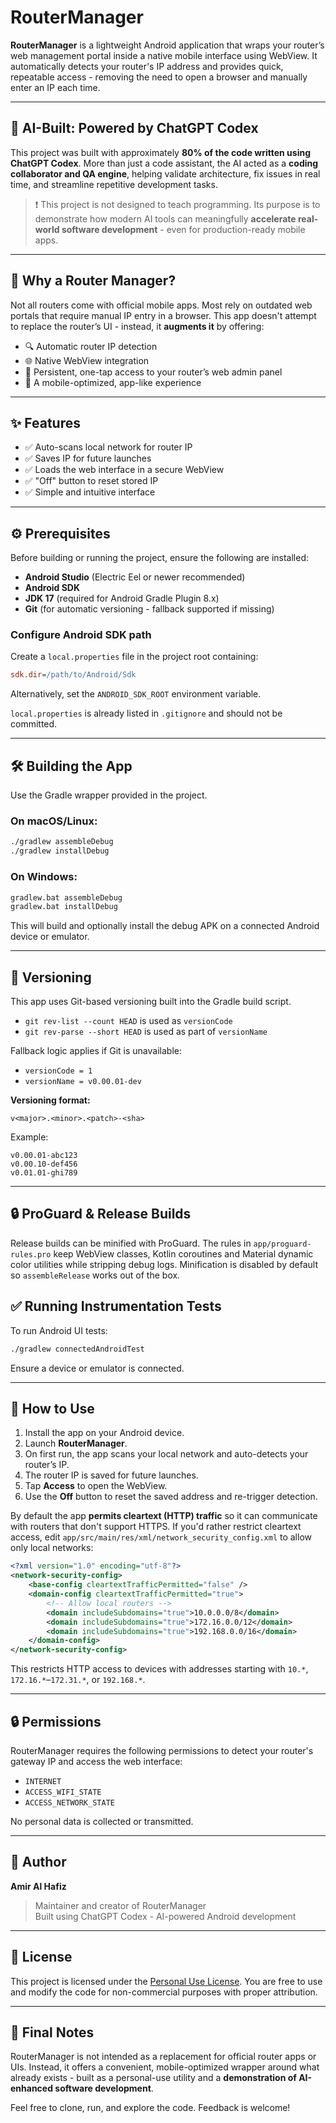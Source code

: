 # RouterManager

**RouterManager** is a lightweight Android application that wraps your router’s web management portal inside a native mobile interface using WebView. It automatically detects your router's IP address and provides quick, repeatable access - removing the need to open a browser and manually enter an IP each time.

---

## 🧠 AI-Built: Powered by ChatGPT Codex

This project was built with approximately **80% of the code written using ChatGPT Codex**. More than just a code assistant, the AI acted as a **coding collaborator and QA engine**, helping validate architecture, fix issues in real time, and streamline repetitive development tasks.

> ❗ This project is not designed to teach programming. Its purpose is to demonstrate how modern AI tools can meaningfully **accelerate real-world software development** - even for production-ready mobile apps.

---

## 🔧 Why a Router Manager?

Not all routers come with official mobile apps. Most rely on outdated web portals that require manual IP entry in a browser. This app doesn't attempt to replace the router’s UI - instead, it **augments it** by offering:

- 🔍 Automatic router IP detection
- 🌐 Native WebView integration
- 🔁 Persistent, one-tap access to your router’s web admin panel
- 📱 A mobile-optimized, app-like experience

---

## ✨ Features

- ✅ Auto-scans local network for router IP
- ✅ Saves IP for future launches
- ✅ Loads the web interface in a secure WebView
- ✅ "Off" button to reset stored IP
- ✅ Simple and intuitive interface

---

## ⚙️ Prerequisites

Before building or running the project, ensure the following are installed:

- **Android Studio** (Electric Eel or newer recommended)
- **Android SDK**
- **JDK 17** (required for Android Gradle Plugin 8.x)
- **Git** (for automatic versioning - fallback supported if missing)

### Configure Android SDK path

Create a `local.properties` file in the project root containing:

```ini
sdk.dir=/path/to/Android/Sdk
```

Alternatively, set the `ANDROID_SDK_ROOT` environment variable.

`local.properties` is already listed in `.gitignore` and should not be committed.

---

## 🛠️ Building the App

Use the Gradle wrapper provided in the project.

### On macOS/Linux:

```bash
./gradlew assembleDebug
./gradlew installDebug
```

### On Windows:

```cmd
gradlew.bat assembleDebug
gradlew.bat installDebug
```

This will build and optionally install the debug APK on a connected Android device or emulator.

---

## 🚦 Versioning

This app uses Git-based versioning built into the Gradle build script.

- `git rev-list --count HEAD` is used as `versionCode`
- `git rev-parse --short HEAD` is used as part of `versionName`

Fallback logic applies if Git is unavailable:

- `versionCode = 1`
- `versionName = v0.00.01-dev`

**Versioning format:**

```
v<major>.<minor>.<patch>-<sha>
```

Example:

```
v0.00.01-abc123
v0.00.10-def456
v0.01.01-ghi789
```

---
## 🔒 ProGuard & Release Builds

Release builds can be minified with ProGuard. The rules in `app/proguard-rules.pro` keep WebView classes, Kotlin coroutines and Material dynamic color utilities while stripping debug logs.
Minification is disabled by default so `assembleRelease` works out of the box.


## ✅ Running Instrumentation Tests

To run Android UI tests:

```bash
./gradlew connectedAndroidTest
```

Ensure a device or emulator is connected.

---

## 📱 How to Use

1. Install the app on your Android device.
2. Launch **RouterManager**.
3. On first run, the app scans your local network and auto-detects your router’s IP.
4. The router IP is saved for future launches.
5. Tap **Access** to open the WebView.
6. Use the **Off** button to reset the saved address and re-trigger detection.

By default the app **permits cleartext (HTTP) traffic** so it can communicate with routers that don't support HTTPS. If you'd rather restrict cleartext access, edit `app/src/main/res/xml/network_security_config.xml` to allow only local networks:

```xml
<?xml version="1.0" encoding="utf-8"?>
<network-security-config>
    <base-config cleartextTrafficPermitted="false" />
    <domain-config cleartextTrafficPermitted="true">
        <!-- Allow local routers -->
        <domain includeSubdomains="true">10.0.0.0/8</domain>
        <domain includeSubdomains="true">172.16.0.0/12</domain>
        <domain includeSubdomains="true">192.168.0.0/16</domain>
    </domain-config>
</network-security-config>
```

This restricts HTTP access to devices with addresses starting with `10.*`,
`172.16.*`–`172.31.*`, or `192.168.*`.

---

## 🔒 Permissions

RouterManager requires the following permissions to detect your router's gateway IP and access the web interface:

- `INTERNET`
- `ACCESS_WIFI_STATE`
- `ACCESS_NETWORK_STATE`

No personal data is collected or transmitted.

---

## 👤 Author

**Amir Al Hafiz**

> Maintainer and creator of RouterManager  
> Built using ChatGPT Codex - AI-powered Android development

---

## 📄 License

This project is licensed under the [Personal Use License](LICENSE).
You are free to use and modify the code for non-commercial purposes with proper attribution.

---

## 📢 Final Notes

RouterManager is not intended as a replacement for official router apps or UIs. Instead, it offers a convenient, mobile-optimized wrapper around what already exists - built as a personal-use utility and a **demonstration of AI-enhanced software development**.

Feel free to clone, run, and explore the code. Feedback is welcome!
